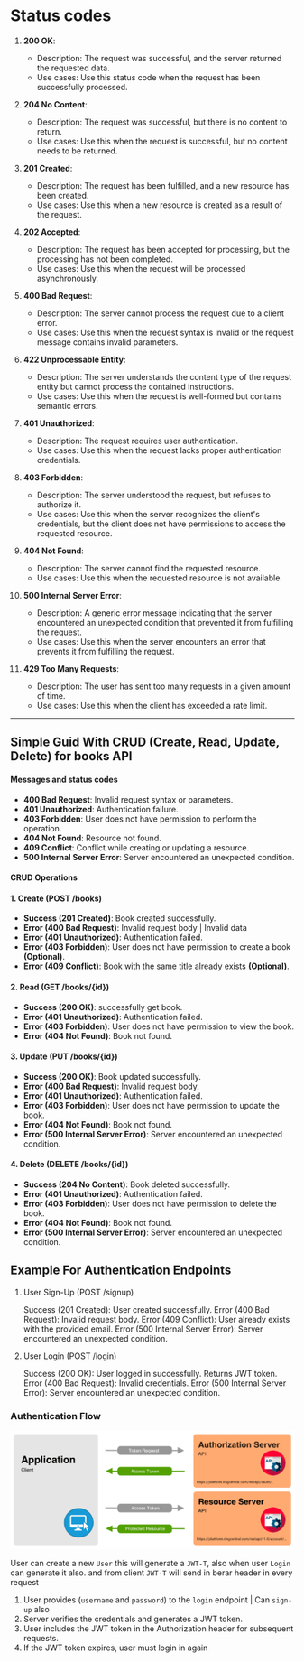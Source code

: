 # Status codes

1. **200 OK**:

   - Description: The request was successful, and the server returned the requested data.
   - Use cases: Use this status code when the request has been successfully processed.

2. **204 No Content**:

   - Description: The request was successful, but there is no content to return.
   - Use cases: Use this when the request is successful, but no content needs to be returned.

3. **201 Created**:

   - Description: The request has been fulfilled, and a new resource has been created.
   - Use cases: Use this when a new resource is created as a result of the request.

4. **202 Accepted**:

   - Description: The request has been accepted for processing, but the processing has not been completed.
   - Use cases: Use this when the request will be processed asynchronously.

5. **400 Bad Request**:

   - Description: The server cannot process the request due to a client error.
   - Use cases: Use this when the request syntax is invalid or the request message contains invalid parameters.

6. **422 Unprocessable Entity**:

   - Description: The server understands the content type of the request entity but cannot process the contained instructions.
   - Use cases: Use this when the request is well-formed but contains semantic errors.

7. **401 Unauthorized**:

   - Description: The request requires user authentication.
   - Use cases: Use this when the request lacks proper authentication credentials.

8. **403 Forbidden**:

   - Description: The server understood the request, but refuses to authorize it.
   - Use cases: Use this when the server recognizes the client's credentials, but the client does not have permissions to access the requested resource.

9. **404 Not Found**:

   - Description: The server cannot find the requested resource.
   - Use cases: Use this when the requested resource is not available.

10. **500 Internal Server Error**:

    - Description: A generic error message indicating that the server encountered an unexpected condition that prevented it from fulfilling the request.
    - Use cases: Use this when the server encounters an error that prevents it from fulfilling the request.

11. **429 Too Many Requests**:
    - Description: The user has sent too many requests in a given amount of time.
    - Use cases: Use this when the client has exceeded a rate limit.

---

## Simple Guid With CRUD (Create, Read, Update, Delete) for books API

#### Messages and status codes

- **400 Bad Request**: Invalid request syntax or parameters.
- **401 Unauthorized**: Authentication failure.
- **403 Forbidden**: User does not have permission to perform the operation.
- **404 Not Found**: Resource not found.
- **409 Conflict**: Conflict while creating or updating a resource.
- **500 Internal Server Error**: Server encountered an unexpected condition.

#### CRUD Operations

#### 1. Create (POST /books)

- **Success (201 Created)**: Book created successfully.
- **Error (400 Bad Request)**: Invalid request body | Invalid data
- **Error (401 Unauthorized)**: Authentication failed.
- **Error (403 Forbidden)**: User does not have permission to create a book **(Optional)**.
- **Error (409 Conflict)**: Book with the same title already exists **(Optional)**.

#### 2. Read (GET /books/{id})

- **Success (200 OK)**: successfully get book.
- **Error (401 Unauthorized)**: Authentication failed.
- **Error (403 Forbidden)**: User does not have permission to view the book.
- **Error (404 Not Found)**: Book not found.

#### 3. Update (PUT /books/{id})

- **Success (200 OK)**: Book updated successfully.
- **Error (400 Bad Request)**: Invalid request body.
- **Error (401 Unauthorized)**: Authentication failed.
- **Error (403 Forbidden)**: User does not have permission to update the book.
- **Error (404 Not Found)**: Book not found.
- **Error (500 Internal Server Error)**: Server encountered an unexpected condition.

#### 4. Delete (DELETE /books/{id})

- **Success (204 No Content)**: Book deleted successfully.
- **Error (401 Unauthorized)**: Authentication failed.
- **Error (403 Forbidden)**: User does not have permission to delete the book.
- **Error (404 Not Found)**: Book not found.
- **Error (500 Internal Server Error)**: Server encountered an unexpected condition.

## Example For Authentication Endpoints

1. User Sign-Up (POST /signup)

   Success (201 Created): User created successfully.
   Error (400 Bad Request): Invalid request body.
   Error (409 Conflict): User already exists with the provided email.
   Error (500 Internal Server Error): Server encountered an unexpected condition.

2. User Login (POST /login)

   Success (200 OK): User logged in successfully. Returns JWT token.
   Error (400 Bad Request): Invalid credentials.
   Error (500 Internal Server Error): Server encountered an unexpected condition.

### Authentication Flow

![auth-flow](./images/oauth-password-flow.png)

User can create a new `User` this will generate a `JWT-T`, also when user `Login` can generate it also.
and from client `JWT-T` will send in berar header in every request

1. User provides (`username` and `password`) to the `login` endpoint | Can `sign-up` also
2. Server verifies the credentials and generates a JWT token.
3. User includes the JWT token in the Authorization header for subsequent requests.
4. If the JWT token expires, user must login in again
